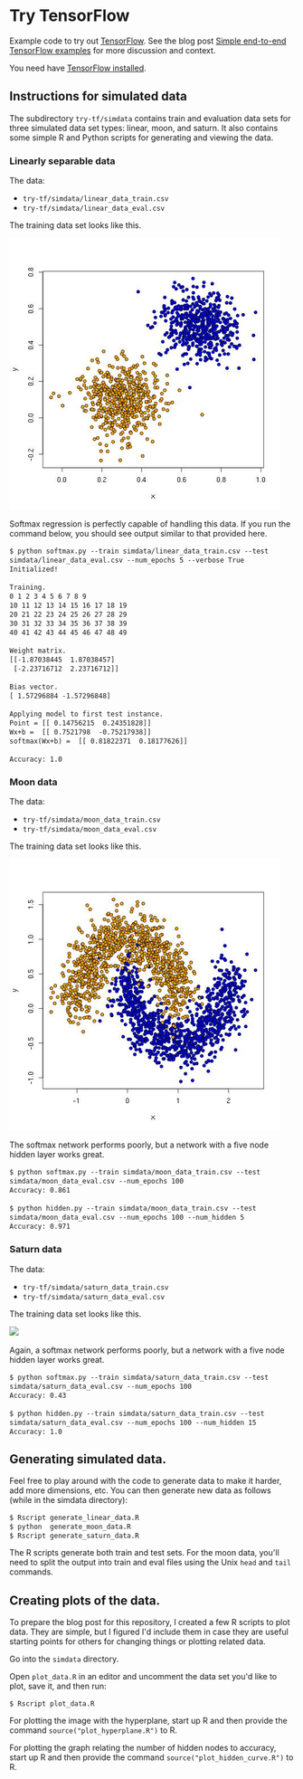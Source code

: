 Try TensorFlow
====

Example code to try out [TensorFlow](http://www.tensorflow.org/). See the blog post [Simple end-to-end TensorFlow examples](https://bcomposes.wordpress.com/2015/11/26/simple-end-to-end-tensorflow-examples/) for more discussion and context.

You need have [TensorFlow installed](http://www.tensorflow.org/get_started/os_setup.md).

## Instructions for simulated data

The subdirectory `try-tf/simdata` contains train and evaluation data sets for three simulated data set types: linear, moon, and saturn. It also contains some simple R and Python scripts for generating and viewing the data.

### Linearly separable data

The data:

* `try-tf/simdata/linear_data_train.csv`
* `try-tf/simdata/linear_data_eval.csv`

The training data set looks like this.

![](simdata/linear_data_train.jpg)
  
Softmax regression is perfectly capable of handling this data. If you run the command below, you should see output similar to that provided here.

```
$ python softmax.py --train simdata/linear_data_train.csv --test simdata/linear_data_eval.csv --num_epochs 5 --verbose True
Initialized!

Training.
0 1 2 3 4 5 6 7 8 9
10 11 12 13 14 15 16 17 18 19
20 21 22 23 24 25 26 27 28 29
30 31 32 33 34 35 36 37 38 39
40 41 42 43 44 45 46 47 48 49

Weight matrix.
[[-1.87038445  1.87038457]
 [-2.23716712  2.23716712]]

Bias vector.
[ 1.57296884 -1.57296848]

Applying model to first test instance.
Point = [[ 0.14756215  0.24351828]]
Wx+b =  [[ 0.7521798  -0.75217938]]
softmax(Wx+b) =  [[ 0.81822371  0.18177626]]

Accuracy: 1.0
```

### Moon data

The data:

  * `try-tf/simdata/moon_data_train.csv`
  * `try-tf/simdata/moon_data_eval.csv`

The training data set looks like this.

![](simdata/moon_data_train.jpg)

The softmax network performs poorly, but a network with a five node hidden layer works great.

```
$ python softmax.py --train simdata/moon_data_train.csv --test simdata/moon_data_eval.csv --num_epochs 100
Accuracy: 0.861

$ python hidden.py --train simdata/moon_data_train.csv --test simdata/moon_data_eval.csv --num_epochs 100 --num_hidden 5
Accuracy: 0.971
```  
  
### Saturn data

The data:

  * `try-tf/simdata/saturn_data_train.csv`
  * `try-tf/simdata/saturn_data_eval.csv`

The training data set looks like this.

![](simdata/saturn_data_train.jpg)

Again, a softmax network performs poorly, but a network with a five node hidden layer works great.

```
$ python softmax.py --train simdata/saturn_data_train.csv --test simdata/saturn_data_eval.csv --num_epochs 100
Accuracy: 0.43

$ python hidden.py --train simdata/saturn_data_train.csv --test simdata/saturn_data_eval.csv --num_epochs 100 --num_hidden 15
Accuracy: 1.0
```
  
## Generating simulated data.
  
Feel free to play around with the code to generate data to make it harder, add more dimensions, etc. You can then generate new data as follows (while in the simdata directory):
  
```
$ Rscript generate_linear_data.R
$ python  generate_moon_data.R
$ Rscript generate_saturn_data.R
```

The R scripts generate both train and test sets. For the moon data, you'll need to split the output into train and eval files using the Unix `head` and `tail` commands.

## Creating plots of the data.

To prepare the blog post for this repository, I created a few R scripts to plot data. They are simple, but I figured I'd include them in case they are useful starting points for others for changing things or plotting related data.

Go into the `simdata` directory.
  
Open `plot_data.R` in an editor and uncomment the data set you'd like to plot, save it, and then run:

```
$ Rscript plot_data.R
```

For plotting the image with the hyperplane, start up R and then provide the command `source("plot_hyperplane.R")` to R.

For plotting the graph relating the number of hidden nodes to accuracy, start up R and then provide the command `source("plot_hidden_curve.R")` to R.

